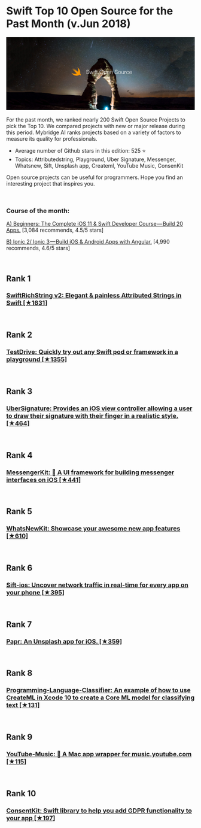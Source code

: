 # Swift Top 10 Open Source for the Past Month (v.Jun 2018)

<img src="june-swift-opensource.jpg" width="800" alt="Mybridge"></a>

For the past month, we ranked nearly 200 Swift Open Source Projects to pick the Top 10. 
We compared projects with new or major release during this period. Mybridge AI ranks projects based on a variety of factors to measure its quality for professionals.

* Average number of Github stars in this edition: 525 ⭐️
* Topics: Attributedstring, Playground, Uber Signature, Messenger, Whatsnew, Sift, Unsplash app, Createml, YouTube Music, ConsenKit

Open source projects can be useful for programmers. Hope you find an interesting project that inspires you.

<br>

### Course of the month:

[A) Beginners: The Complete iOS 11 & Swift Developer Course — Build 20 Apps.](http://bit.ly/2pdupxu) [3,084 recommends, 4.5/5 stars]

[B) Ionic 2/ Ionic 3 — Build iOS & Android Apps with Angular.](http://bit.ly/2tjC1jX) [4,990 recommends, 4.6/5 stars]

<br>

## Rank 1
### [SwiftRichString v2: Elegant & painless Attributed Strings in Swift [★1631]](https://github.com/malcommac/SwiftRichString?utm_source=mybridge&utm_medium=blog&utm_campaign=read_more)


<br>

## Rank 2
### [TestDrive: Quickly try out any Swift pod or framework in a playground [★1355]](https://github.com/johnsundell/testdrive?utm_source=mybridge&utm_medium=blog&utm_campaign=read_more)


<br>

## Rank 3
### [UberSignature: Provides an iOS view controller allowing a user to draw their signature with their finger in a realistic style. [★464]](https://github.com/uber/UberSignature?utm_source=mybridge&utm_medium=blog&utm_campaign=read_more)


<br>

## Rank 4
### [MessengerKit: :speech_balloon: A UI framework for building messenger interfaces on iOS [★441]](https://github.com/steve228uk/MessengerKit?utm_source=mybridge&utm_medium=blog&utm_campaign=read_more)


<br>

## Rank 5
### [WhatsNewKit: Showcase your awesome new app features  [★610]](https://github.com/SvenTiigi/WhatsNewKit?utm_source=mybridge&utm_medium=blog&utm_campaign=read_more)


<br>

## Rank 6
### [Sift-ios: Uncover network traffic in real-time for every app on your phone [★395]](https://github.com/agrinman/sift-ios?utm_source=mybridge&utm_medium=blog&utm_campaign=read_more)


<br>

## Rank 7
### [Papr: An Unsplash app for iOS. [★359]](https://github.com/jdisho/Papr?utm_source=mybridge&utm_medium=blog&utm_campaign=read_more)


<br>

## Rank 8
### [Programming-Language-Classifier: An example of how to use CreateML in Xcode 10 to create a Core ML model for classifying text [★131]](https://github.com/Flight-School/Programming-Language-Classifier?utm_source=mybridge&utm_medium=blog&utm_campaign=read_more)


<br>

## Rank 9
### [YouTube-Music: :musical_note: A Mac app wrapper for music.youtube.com [★115]](https://github.com/steve228uk/YouTube-Music?utm_source=mybridge&utm_medium=blog&utm_campaign=read_more)


<br>

## Rank 10
### [ConsentKit: Swift library to help you add GDPR functionality to your app [★197]](https://github.com/ralcr/ConsentKit?utm_source=mybridge&utm_medium=blog&utm_campaign=read_more)


                    
